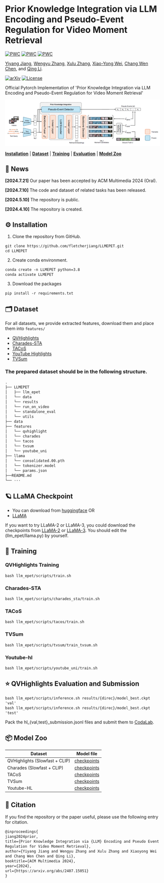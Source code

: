 # Prior Knowledge Integration via LLM Encoding and Pseudo-Event Regulation for Video Moment Retrieval

[![PWC](https://img.shields.io/endpoint.svg?url=https://paperswithcode.com/badge/prior-knowledge-integration-via-llm-encoding/natural-language-moment-retrieval-on-tacos)](https://paperswithcode.com/sota/natural-language-moment-retrieval-on-tacos?p=prior-knowledge-integration-via-llm-encoding)
[![PWC](https://img.shields.io/endpoint.svg?url=https://paperswithcode.com/badge/prior-knowledge-integration-via-llm-encoding/highlight-detection-on-youtube-highlights)](https://paperswithcode.com/sota/highlight-detection-on-youtube-highlights?p=prior-knowledge-integration-via-llm-encoding)
[![PWC](https://img.shields.io/endpoint.svg?url=https://paperswithcode.com/badge/prior-knowledge-integration-via-llm-encoding/highlight-detection-on-qvhighlights)](https://paperswithcode.com/sota/highlight-detection-on-qvhighlights?p=prior-knowledge-integration-via-llm-encoding)











[Yiyang Jiang](https://yyjiang.com/), [Wengyu Zhang](https://wengyuzhang.com), [Xulu Zhang](https://scholar.google.com/citations?user=4UqJoGMAAAAJ), [Xiao-Yong Wei](https://www4.comp.polyu.edu.hk/~x1wei/), [Chang Wen Chen](https://web.comp.polyu.edu.hk/chencw/), and [Qing Li](https://www4.comp.polyu.edu.hk/~csqli/).
</div>

[![arXiv](https://badgen.net/badge/arXiv/2407.15051/red?cache=300)](https://arxiv.org/abs/2407.15051)
[![License](https://badgen.net/badge/License/BSD%203-Clause%20License?color=blue&cache=300)](https://github.com/fletcherjiang/LLMEPET/blob/main/LICENSE)


Official Pytorch Implementation of 'Prior Knowledge Integration via LLM Encoding and Pseudo-Event Regulation for Video Moment Retrieval'
<p align="center"><img width="850" src="images/model.png"></p>


[**Installation**](#installation) | [**Dataset**](#dataset) | [**Training**](#training) | [**Evaluation**](#evaluation) | [**Model Zoo**](#model)

## 📢 News
**[2024.7.21]** Our paper has been accepted by ACM Multimedia 2024 (Oral).

**[2024.7.10]** The code and dataset of related tasks has been released.

**[2024.5.10]** The repository is public.

**[2024.4.10]** The repository is created.



<a name="installation"></a>
## ⚙️ Installation
1. Clone the repository from GitHub.

```shell
git clone https://github.com/fletcherjiang/LLMEPET.git
cd LLMEPET
```

2. Create conda environment.

```shell
conda create -n LLMEPET python=3.8
conda activate LLMEPET
```

3. Download the packages
```shell
pip install -r requirements.txt
```
<a name="dataset"></a>

## 🗂️ Dataset
For all datasets, we provide extracted features, download them and place them into `features/`
- [QVHighlights](https://polyuit-my.sharepoint.com/:u:/g/personal/yiyajiang_polyu_edu_hk/EW28uy57KENIusLy8T_u5ZcB8Stq6sPhPv0zfbhorENrmA?e=K60DvU)
- [Charades-STA](https://polyuit-my.sharepoint.com/:u:/g/personal/yiyajiang_polyu_edu_hk/EaP3G8d6z4VGgZ4qHtjQ_tYBGI6t3-zQCHX48xTeUww9ig?e=L4z64w)
- [TACoS](https://polyuit-my.sharepoint.com/:u:/g/personal/yiyajiang_polyu_edu_hk/EfTC9kZXptlJqr0TxfbV10MBf3CDxT-mguIxiI7_1Tf4Pg?e=WDzwmp)
- [YouTube Highlights](https://polyuit-my.sharepoint.com/:u:/g/personal/yiyajiang_polyu_edu_hk/ERIChtcQPQREsJMCdOng8DcBMzL_uRtv-n822aC3FGgHFA?e=uoxVha)
- [TVSum](https://polyuit-my.sharepoint.com/:u:/g/personal/yiyajiang_polyu_edu_hk/EfEJugMe4jNOr6OjKYwRwskBpdP5Tu9XDu3-pL8jKS0MFQ?e=7w50ow)

### The prepared dataset should be in the following structure.
```
.
├── LLMEPET
│   ├── llm_epet
│   └── data
│   └── results
│   └── run_on_video
│   └── standalone_eval
│   └── utils
├── data
├── features
│   └── qvhighlight
│   └── charades
│   └── tacos
│   └── tvsum
│   └── youtube_uni
├── llama
│   └── consolidated.00.pth
│   └── tokenizer.model
│   └── params.json
├──README.md
└── ···
```
## 🪐 LLaMA Checkpoint
* You can download from [huggingface](https://huggingface.co/nyanko7/LLaMA-7B)
OR
* [LLaMA](https://polyuit-my.sharepoint.com/:f:/g/personal/yiyajiang_polyu_edu_hk/EmNCvzkVem1Ik5gntXQYJ8gB1dv6WusOjKpzZjWdTVIRMw?e=HsZDIh)


If you want to try LLaMA-2 or LLaMA-3, you could download the checkpoints from [LLaMA-2](https://huggingface.co/meta-llama/Llama-2-7b) or [LLaMA-3](https://huggingface.co/meta-llama/Meta-Llama-3-8B/tree/main/original). You should edit the (llm_epet/llama.py) by yourself.



<a name="training"></a>

## 🚀 Training

### QVHighlights Training
```
bash llm_epet/scripts/train.sh  
```


### Charades-STA
```
bash llm_epet/scripts/charades_sta/train.sh
```

### TACoS
```
bash llm_epet/scripts/tacos/train.sh  
```

### TVSum
```
bash llm_epet/scripts/tvsum/train_tvsum.sh  
```

### Youtube-hl
```
bash llm_epet/scripts/youtube_uni/train.sh  
```



<a name="evaluation"></a>

## ⭐ QVHighlights Evaluation and Submission
```
bash llm_epet/scripts/inference.sh results/{direc}/model_best.ckpt 'val'
bash llm_epet/scripts/inference.sh results/{direc}/model_best.ckpt 'test'
```
Pack the hl_{val,test}_submission.jsonl files and submit them to [CodaLab](https://codalab.lisn.upsaclay.fr/competitions/6937).

<a name="model"></a>

## 📦 Model Zoo
Dataset | Model file
 -- | -- 
QVHighlights (Slowfast + CLIP) | [checkpoints](https://polyuit-my.sharepoint.com/:f:/g/personal/yiyajiang_polyu_edu_hk/EgNbMi8eS1dCoRI7xo5Ivn0B0x0b8r0J2APzi8QkYjHfdw?e=ioqkQ5)
Charades (Slowfast + CLIP) | [checkpoints](https://polyuit-my.sharepoint.com/:f:/g/personal/yiyajiang_polyu_edu_hk/ElnP--2r1RNLqNjqQcUUUCsBRK2NN3CdMMBQae9yf_FrdQ?e=jZo1JO)
TACoS | [checkpoints](https://polyuit-my.sharepoint.com/:f:/g/personal/yiyajiang_polyu_edu_hk/EuxFRpahctJBv7NqdXCMPDYBF_jdCDPE7TnnA6z7xJzrkg?e=uo2zqr)
TVSum | [checkpoints](https://polyuit-my.sharepoint.com/:f:/g/personal/yiyajiang_polyu_edu_hk/ErIPP2K7r7RMmsj7gLbPMZoBv-IbPyiB2NwcvmYS3kYEfg?e=2asVNJ)
Youtube-HL | [checkpoints]()
 

## 📖 Citation
If you find the repository or the paper useful, please use the following entry for citation.
```
@inproceedings{
jiang2024prior,
title={Prior Knowledge Integration via {LLM} Encoding and Pseudo Event Regulation for Video Moment Retrieval},
author={Yiyang Jiang and Wengyu Zhang and Xulu Zhang and Xiaoyong Wei and Chang Wen Chen and Qing Li},
booktitle={ACM Multimedia 2024},
year={2024},
url={https://arxiv.org/abs/2407.15051}
}
```
